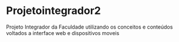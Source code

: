 # Projetointegrador2
Projeto Integrador da Faculdade utilizando os conceitos e conteúdos voltados a interface web e dispositivos moveis 
